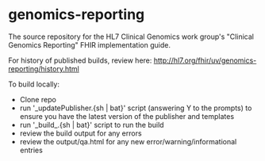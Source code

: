 # genomics-reporting

The source repository for the HL7 Clinical Genomics work group's "Clinical Genomics Reporting" FHIR implementation guide.

For history of published builds, review here:
http://hl7.org/fhir/uv/genomics-reporting/history.html

To build locally:

- Clone repo
- run '\_updatePublisher.{sh | bat}' script (answering Y to the prompts) to ensure you have the latest version of the publisher and templates
- run '\_build_.{sh | bat}' script to run the build
- review the build output for any errors
- review the output/qa.html for any new error/warning/informational entries
  
